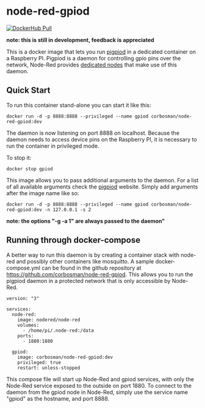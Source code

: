 # node-red-gpiod

[![DockerHub Pull](https://img.shields.io/docker/pulls/corbosman/node-red-gpiod.svg)](https://hub.docker.com/r/corbosman/node-red-gpiod/)

__note: this is still in development, feedback is appreciated__

This is a docker image that lets you run [pigpiod](http://abyz.me.uk/rpi/pigpio/pigpiod.html) in a dedicated container on a Raspberry PI. 
Pigpiod is a daemon for controlling gpio pins over the network, Node-Red provides [dedicated nodes](https://www.npmjs.com/package/node-red-node-pi-gpiod) that make use of this daemon.

## Quick Start

To run this container stand-alone you can start it like this:

```
docker run -d -p 8888:8888 --privileged --name gpiod corbosman/node-red-gpiod:dev
```

The daemon is now listening on port 8888 on localhost. 
Because the daemon needs to access device pins on the Raspberry PI, it is necessary to run the container in privileged mode. 

To stop it:

```
docker stop gpiod
```

This image allows you to pass additional arguments to the daemon. For a list of all available arguments check the [pigpiod](http://abyz.me.uk/rpi/pigpio/pigpiod.html) website.
Simply add arguments after the image name like so:


```
docker run -d -p 8888:8888 --privileged --name gpiod corbosman/node-red-gpiod:dev -n 127.0.0.1 -s 2
```

__note: the options "-g -a 1" are always passed to the daemon"__

## Running through docker-compose

A better way to run this daemon is by creating a container stack with node-red and possibly other containers like mosquitto. A sample docker-compose.yml can be found in the github repository at https://github.com/corbosman/node-red-gpiod.
This allows you to run the pigpiod daemon in a protected network that is only accessible by Node-Red. 

```
version: "3"

services:
  node-red:
    image: nodered/node-red
    volumes:
      - /home/pi/.node-red:/data
    ports:
      - 1880:1880
   
  gpiod:
    image: corbosman/node-red-gpiod:dev
    privileged: true
    restart: unless-stopped
```

This compose file will start up Node-Red and gpiod services, with only the Node-Red service exposed to the outside on port 1880.
To connect to the daemon from the gpiod node in Node-Red, simply use the service name "gpiod" as the hostname, and port 8888. 
